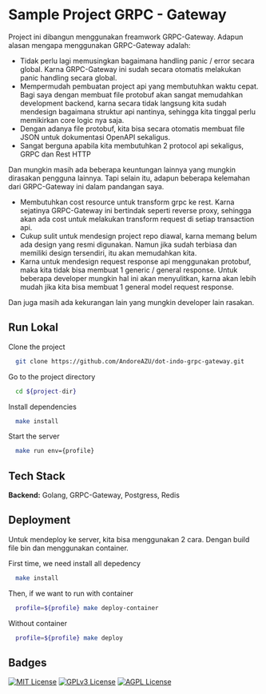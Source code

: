 
# Sample Project GRPC - Gateway

Project ini dibangun menggunakan freamwork GRPC-Gateway. Adapun alasan mengapa menggunakan GRPC-Gateway adalah:
* Tidak perlu lagi memusingkan bagaimana handling panic / error secara global. Karna GRPC-Gateway ini sudah secara otomatis melakukan panic handling secara global.
* Mempermudah pembuatan project api yang membutuhkan waktu cepat. Bagi saya dengan membuat file protobuf akan sangat memudahkan development backend, karna secara tidak langsung kita sudah mendesign bagaimana struktur api nantinya, sehingga kita tinggal perlu memikirkan core logic nya saja.
* Dengan adanya file protobuf, kita bisa secara otomatis membuat file JSON untuk dokumentasi OpenAPI sekaligus.
* Sangat berguna apabila kita membutuhkan 2 protocol api sekaligus, GRPC dan Rest HTTP

Dan mungkin masih ada beberapa keuntungan lainnya yang mungkin dirasakan pengguna lainnya. Tapi selain itu, adapun beberapa kelemahan dari GRPC-Gateway ini dalam pandangan saya.
* Membutuhkan cost resource untuk transform grpc ke rest. Karna sejatinya GRPC-Gateway ini bertindak seperti reverse proxy, sehingga akan ada cost untuk melakukan transform request di setiap transaction api.
* Cukup sulit untuk mendesign project repo diawal, karna memang belum ada design yang resmi digunakan. Namun jika sudah terbiasa dan memiliki design tersendiri, itu akan memudahkan kita.
* Karna untuk mendesign request response api menggunakan protobuf, maka kita tidak bisa membuat 1 generic / general response. Untuk beberapa developer mungkin hal ini akan menyulitkan, karna akan lebih mudah jika kita bisa membuat 1 general model request response.

Dan juga masih ada kekurangan lain yang mungkin developer lain rasakan.



## Run Lokal

Clone the project

```bash
  git clone https://github.com/AndoreAZU/dot-indo-grpc-gateway.git
```

Go to the project directory

```bash
  cd ${project-dir}
```

Install dependencies

```bash
  make install
```

Start the server

```bash
  make run env={profile}
```
## Tech Stack

**Backend:** Golang, GRPC-Gateway, Postgress, Redis

## Deployment

Untuk mendeploy ke server, kita bisa menggunakan 2 cara. Dengan build file bin dan menggunakan container.

First time, we need install all depedency
```bash
  make install
```

Then, if we want to run with container
```bash
  profile=${profile} make deploy-container
```

Without container
```bash
  profile=${profile} make deploy
```
## Badges

[![MIT License](https://img.shields.io/badge/License-MIT-green.svg)](https://choosealicense.com/licenses/mit/)
[![GPLv3 License](https://img.shields.io/badge/License-GPL%20v3-yellow.svg)](https://opensource.org/licenses/)
[![AGPL License](https://img.shields.io/badge/license-AGPL-blue.svg)](http://www.gnu.org/licenses/agpl-3.0)


